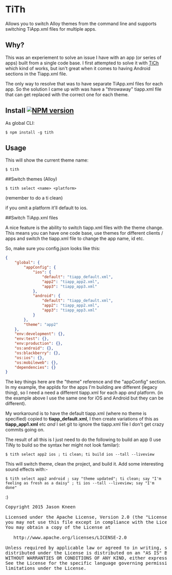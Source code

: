 # TiTh

Allows you to switch Alloy themes from the command line and supports switching TiApp.xml files for multiple apps.

## Why?

This was an experiement to solve an issue I have with an app (or series of apps) built from a single code base. I first attempted to solve it with [TiCh](https://github.com/jasonkneen/tich) which kind of works, but isn't great when it comes to having Android sections in the Tiapp.xml file.

The only way to resolve that was to have separate TiApp.xml files for each app. So the solution I came up with was have a "throwaway" tiapp.xml file that can get replaced with the correct one for each theme.

## Install [![NPM version](https://badge.fury.io/js/tith.svg)](http://badge.fury.io/js/tith)

As global CLI:

    $ npm install -g tith

## Usage

This will show the current theme name:
```
$ tith    
```
##Switch themes (Alloy)
```
$ tith select <name> <platform>
```
(remember to do a ti clean)

if you omit a platform it'll default to ios.

##Switch TiApp.xml files

A nice feature is the ability to switch tiapp.xml files with the theme change. This means you can have one code base, use themes for different clients / apps and switch the tiapp.xml file to change the app name, id etc. 

So, make sure you config.json looks like this:

```JSON
{
    "global": {
        "appConfig": {            
            "ios": {
                "default": "tiapp_default.xml",
                "app2": "tiapp_app2.xml",
                "app3": "tiapp_app3.xml"
            },
            "android": {
                "default": "tiapp_default.xml",
                "app2": "tiapp_app2.xml",
                "app3": "tiapp_app3.xml"
            }
        },
        "theme": "app2"
    },
    "env:development": {},
    "env:test": {},
    "env:production": {},
    "os:android": {},
    "os:blackberry": {},
    "os:ios": {},
    "os:mobileweb": {},
    "dependencies": {}
}
```

The key things here are the "theme" reference and the "appConfig" section. In my example, the appIds for the apps I'm building are different (legacy thing), so I need a need a different tiapp.xml for each app *and* platform. (in the example above I use the same one for iOS and Android but they can be different).

My workaround is to have the default tiapp.xml (where no theme is specified) copied to **tiapp_default.xml**, I then create variations of this as **tiapp_app1.xml** etc *and* I set git to ignore the tiapp.xml file I don't get crazy commits going on.

The result of all this is I just need to do the following to build an app (I use TiNy to build so the syntax her might not look familar):

```
$ tith select app2 ios ; ti clean; ti build ios --tall --liveview
```

This will switch theme, clean the project, and build it. Add some interesting sound effects with:-

 ```
$ tith select app2 android ; say "theme updated"; ti clean; say "I'm feeling as fresh as a daisy" ; ti ios --tall --liveview; say "I'm done"
```

:)

<pre>
Copyright 2015 Jason Kneen

Licensed under the Apache License, Version 2.0 (the "License");
you may not use this file except in compliance with the License.
You may obtain a copy of the License at

   http://www.apache.org/licenses/LICENSE-2.0

Unless required by applicable law or agreed to in writing, software
distributed under the License is distributed on an "AS IS" BASIS,
WITHOUT WARRANTIES OR CONDITIONS OF ANY KIND, either express or implied.
See the License for the specific language governing permissions and
limitations under the License.
</pre>


